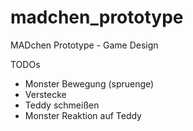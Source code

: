madchen_prototype
=================

MADchen Prototype - Game Design

TODOs

- Monster Bewegung (spruenge)
- Verstecke
- Teddy schmeißen
- Monster Reaktion auf Teddy

